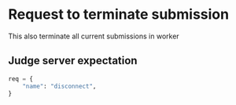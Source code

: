 # Request to terminate submission

This also terminate all current submissions in worker

## Judge server expectation

```python
req = {
    "name": "disconnect",
}
```

